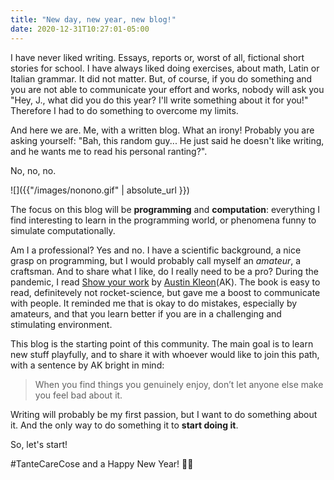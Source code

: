 ```yaml
---
title: "New day, new year, new blog!"
date: 2020-12-31T10:27:01-05:00
---
```

I have never liked writing. Essays, reports or, worst of all, fictional short stories for school. I have always liked doing exercises, about math, Latin or Italian grammar. It did not matter. But, of course, if you do something and you are not able to communicate your effort and works, nobody will ask you "Hey, J., what did you do this year? I'll write something about it for you!"
Therefore I had to do something to overcome my limits.

<!--more-->
And here we are. Me, with a written blog. What an irony! Probably you are asking yourself: "Bah, this random guy... He just said he doesn't like writing, and he wants me to read his personal ranting?".

No, no, no.

![]({{"/images/nonono.gif" | absolute_url }})

The focus on this blog will be **programming** and **computation**: everything I find interesting to learn in the programming world, or phenomena funny to simulate computationally.

Am I a professional? Yes and no. I have a scientific background, a nice grasp on programming, but I would probably call myself an _amateur_, a craftsman. And to share what I like, do I really need to be a pro?
During the pandemic, I read [Show your work](https://austinkleon.com/show-your-work/) by [Austin Kleon](https://austinkleon.com)(AK). The book is easy to read, definitevely not rocket-science, but gave me a boost to communicate with people.
It reminded me that is okay to do mistakes, especially by amateurs,
and that you learn better if you are in a challenging and stimulating environment.

This blog is the starting point of this community. The main goal is to learn new stuff playfully, and to share it with whoever would like to join this path, with a sentence by AK bright in mind:
> When you find things you genuinely enjoy, don’t let anyone else make you feel bad about it.

Writing will probably be my first passion, but I want to do something about it. And the only way to do something it to **start doing it**.

So, let's start!

#TanteCareCose and a Happy New Year! 🎉️🥂️
